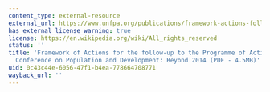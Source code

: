 ```yaml
---
content_type: external-resource
external_url: https://www.unfpa.org/publications/framework-actions-follow-programme-action-international-conference-population-and
has_external_license_warning: true
license: https://en.wikipedia.org/wiki/All_rights_reserved
status: ''
title: 'Framework of Actions for the follow-up to the Programme of Action of the International
  Conference on Population and Development: Beyond 2014 (PDF - 4.5MB)'
uid: 0c43c44e-6056-47f1-b4ea-778664708771
wayback_url: ''
---
```

